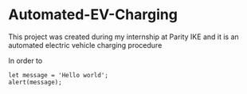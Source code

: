 # Automated-EV-Charging
This project was created during my internship at Parity IKE and it is an automated electric vehicle charging procedure

In order to 


```
let message = 'Hello world';
alert(message);
```
